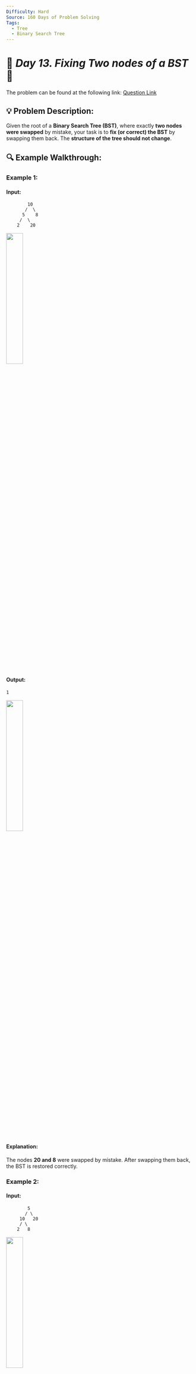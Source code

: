 ```yaml
---
Difficulty: Hard
Source: 160 Days of Problem Solving
Tags:
  - Tree
  - Binary Search Tree
---
```


# 🚀 _Day 13. Fixing Two nodes of a BST_ 🧠

The problem can be found at the following link: [Question Link](https://www.geeksforgeeks.org/batch/gfg-160-problems/track/tree-gfg-160/problem/fixed-two-nodes-of-a-bst)

## 💡 **Problem Description:**

Given the root of a **Binary Search Tree (BST)**, where exactly **two nodes were swapped** by mistake, your task is to **fix (or correct) the BST** by swapping them back. The **structure of the tree should not change**.

## 🔍 **Example Walkthrough:**

### **Example 1:**

#### **Input:**

```
        10
       /  \
      5    8
     /  \
    2    20
```

<img src="https://github.com/user-attachments/assets/b3a4854c-a13c-49a4-89ec-f21dd98fbade" width="30%">

#### **Output:**

```
1
```

<img src="https://github.com/user-attachments/assets/eec53814-0d5d-4047-b24c-f4be44041eb7" width="30%">

#### **Explanation:**

The nodes **20 and 8** were swapped by mistake. After swapping them back, the BST is restored correctly.

### **Example 2:**

#### **Input:**

```
        5
       / \
     10   20
     / \
    2   8
```

<img src="https://github.com/user-attachments/assets/de261078-d5c2-4412-ae17-8afb5cf71937" width="30%">

#### **Output:**

```
1
```

<img src="https://github.com/user-attachments/assets/6f588971-07ab-4702-8e1b-4756ba0123a4" width="30%">

#### **Explanation:**

The nodes **10 and 5** were swapped by mistake. After swapping them back, the BST is restored correctly.

### **Constraints:**

- $\(1 \leq \text{Number of Nodes} \leq 10^3\)$

## 🎯 **My Approach:**

### **Optimized Inorder Traversal (`O(N)` Time, `O(H)` Space)**

1. **Use an inorder traversal** to detect swapped nodes in the BST.
2. **Identify the two misplaced nodes:**
   - If a node appears **larger than the next node**, it's incorrectly placed.
   - Track the **first misplaced node** and the **second misplaced node**.
3. **Swap the values of the two misplaced nodes** to restore the BST.

### **Algorithm Steps:**

1. **Perform an inorder traversal** to find the two misplaced nodes.
2. If the first misplaced node is found, store it in `first`.
3. If a second misplaced node is found later, store it in `last`.
4. If there's no second misplaced node, use the `middle` node instead.
5. **Swap the values** of the two misplaced nodes.

## 🕒 **Time and Auxiliary Space Complexity**

- **Expected Time Complexity:** `O(N)`, since we traverse each node once.
- **Expected Auxiliary Space Complexity:** `O(H)`, due to the recursion stack in the inorder traversal.

## 📝 **Solution Code**

## Code (C++)

```cpp
class Solution {
public:
    void correctBST(Node* root) {
        Node *first = nullptr, *middle = nullptr, *last = nullptr, *prev = nullptr;
        function<void(Node*)> inorder = [&](Node* node) {
            if (!node) return;
            inorder(node->left);
            if (prev && node->data < prev->data) {
                if (!first) first = prev, middle = node;
                else last = node;
            }
            prev = node;
            inorder(node->right);
        };
        inorder(root);
        swap(first->data, last ? last->data : middle->data);
    }
};
```

<details>
  <summary><h2 align="center">🌲 Alternative Approaches</h2></summary>

## **2️⃣ Iterative Inorder Traversal (Stack)**

### **Approach**

1. **Use a stack for inorder traversal** (instead of recursion).
2. **Detect swapped nodes** by checking the inorder order.
3. **Swap the incorrect nodes back** to restore the BST.

```cpp
class Solution {
public:
    void correctBST(Node* root) {
        stack<Node*> st;
        Node *first = nullptr, *middle = nullptr, *last = nullptr, *prev = nullptr;

        while (!st.empty() || root) {
            while (root) {
                st.push(root);
                root = root->left;
            }
            root = st.top(); st.pop();
            if (prev && root->data < prev->data) {
                if (!first) first = prev, middle = root;
                else last = root;
            }
            prev = root;
            root = root->right;
        }

        swap(first->data, last ? last->data : middle->data);
    }
};
```

🔹 **Avoids recursion stack overflow issues using an explicit stack.**

## **3️⃣ Morris Traversal (`O(1)` Space)**

### **Approach**

1. **Use Morris Traversal** to perform an **inorder traversal without extra space**.
2. **Identify misplaced nodes** while modifying the BST structure temporarily.
3. **Restore the BST by swapping the misplaced nodes.**

```cpp
class Solution {
public:
    void correctBST(Node* root) {
        Node *first = nullptr, *middle = nullptr, *last = nullptr, *prev = nullptr;

        while (root) {
            if (!root->left) {
                if (prev && root->data < prev->data) {
                    if (!first) first = prev, middle = root;
                    else last = root;
                }
                prev = root;
                root = root->right;
            } else {
                Node* pre = root->left;
                while (pre->right && pre->right != root) pre = pre->right;
                if (!pre->right) {
                    pre->right = root;
                    root = root->left;
                } else {
                    pre->right = nullptr;
                    if (prev && root->data < prev->data) {
                        if (!first) first = prev, middle = root;
                        else last = root;
                    }
                    prev = root;
                    root = root->right;
                }
            }
        }
        swap(first->data, last ? last->data : middle->data);
    }
};
```

🔹 **Uses `O(1)` space without recursion or extra stack.**

## **Comparison of Approaches**

| **Approach**          | ⏱️ **Time Complexity** | 🗂️ **Space Complexity** | ⚡ **Method**  | ✅ **Pros**                   | ⚠️ **Cons**                 |
| --------------------- | ---------------------- | ----------------------- | -------------- | ----------------------------- | --------------------------- |
| **Recursive Inorder** | 🟢 `O(N)`              | 🟡 `O(H)`               | Recursion      | Simple and easy to implement  | Uses recursion stack space  |
| **Iterative Inorder** | 🟢 `O(N)`              | 🟡 `O(H)`               | Stack-based    | Avoids recursion depth issues | Uses extra memory for stack |
| **Morris Traversal**  | 🟢 `O(N)`              | 🟢 `O(1)`               | No extra space | No additional memory needed   | Modifies tree temporarily   |

## 💡 **Best Choice?**

- ✅ **For space efficiency:** Morris Traversal (`O(1)` space).
- ✅ **For simplicity:** Recursive Inorder Traversal.
- ✅ **For large trees:** Iterative Inorder Traversal avoids recursion depth issues.

</details>

## Code (Java)

```java
class Solution {
    Node first, middle, last, prev;

    void inorder(Node root) {
        if (root == null) return;
        inorder(root.left);
        if (prev != null && root.data < prev.data) {
            if (first == null) {
                first = prev;
                middle = root;
            } else {
                last = root;
            }
        }
        prev = root;
        inorder(root.right);
    }

    void correctBST(Node root) {
        first = middle = last = prev = null;
        inorder(root);
        int temp = first.data;
        first.data = (last != null) ? last.data : middle.data;
        if (last != null) last.data = temp;
        else middle.data = temp;
    }
}
```

## Code (Python)

```python
class Solution:
    def correctBST(self, root):
        self.first = self.middle = self.last = self.prev = None

        def inorder(node):
            if not node:
                return
            inorder(node.left)
            if self.prev and node.data < self.prev.data:
                if not self.first:
                    self.first, self.middle = self.prev, node
                else:
                    self.last = node
            self.prev = node
            inorder(node.right)

        inorder(root)
        self.first.data, (self.last or self.middle).data = (self.last or self.middle).data, self.first.data
```

## 🎯 **Contribution and Support:**

For discussions, questions, or doubts related to this solution, feel free to connect on LinkedIn: [Any Questions](https://www.linkedin.com/in/patel-hetkumar-sandipbhai-8b110525a/). Let’s make this learning journey more collaborative!

⭐ If you find this helpful, please give this repository a star! ⭐

---

<div align="center">
  <h3><b>📍Visitor Count</b></h3>
</div>

<p align="center">
  <img src="https://visitor-badge.laobi.icu/badge?page_id=Hunterdii.GeeksforGeeks-POTD" />
</p>
